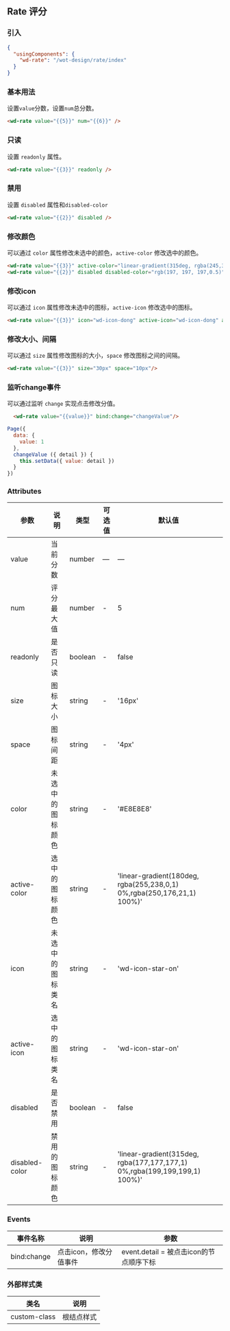 ## Rate 评分

### 引入

```json
{
  "usingComponents": {
    "wd-rate": "/wot-design/rate/index"
  }
}
```

### 基本用法

设置`value`分数，设置`num`总分数。

```html
<wd-rate value="{{5}}" num="{{6}}" />
```

### 只读

设置 `readonly` 属性。

```html
<wd-rate value="{{3}}" readonly />
```

### 禁用

设置 `disabled` 属性和`disabled-color`

```html
<wd-rate value="{{2}}" disabled />
```

### 修改颜色

可以通过 `color` 属性修改未选中的颜色，`active-color` 修改选中的颜色。

```html
<wd-rate value="{{3}}" active-color="linear-gradient(315deg, rgba(245,34,34,1) 0%,rgba(255,117,102,1) 100%)"/>
<wd-rate value="{{2}}" disabled disabled-color="rgb(197, 197, 197,0.5)"/>
```

### 修改icon

可以通过 `icon` 属性修改未选中的图标，`active-icon` 修改选中的图标。

```html
<wd-rate value="{{3}}" icon="wd-icon-dong" active-icon="wd-icon-dong" active-color="#4D80F0"/>
```

### 修改大小、间隔

可以通过 `size` 属性修改图标的大小，`space` 修改图标之间的间隔。

```html
<wd-rate value="{{3}}" size="30px" space="10px"/>
```

### 监听change事件

可以通过监听 `change` 实现点击修改分值。

```html
  <wd-rate value="{{value}}" bind:change="changeValue"/>
```
```javascript
Page({
  data: {
    value: 1
  },
  changeValue ({ detail }) {
    this.setData({ value: detail })
  }
})
```


### Attributes
| 参数      | 说明                                 | 类型      | 可选值       | 默认值   |
|---------- |------------------------------------ |---------- |------------- |-------- |
| value     |	当前分数                |	number    |	—           |	—       |
| num	    | 评分最大值                      |	number    |	-         |	5 |
| readonly      | 是否只读                  | boolean | - | false |
| size   | 图标大小                  | string | - | '16px' |
| space      | 图标间距        | string | - | '4px' |
| color       | 未选中的图标颜色  | string | - | '#E8E8E8' |
| active-color           | 选中的图标颜色        | string | - | 'linear-gradient(180deg, rgba(255,238,0,1) 0%,rgba(250,176,21,1) 100%)' |
| icon           | 未选中的图标类名                  | string | - | 'wd-icon-star-on' |
| active-icon    | 选中的图标类名                  | string | - | 'wd-icon-star-on' |
| disabled           | 是否禁用                  | boolean | - | false |
| disabled-color    | 禁用的图标颜色                  | string | - | 'linear-gradient(315deg, rgba(177,177,177,1) 0%,rgba(199,199,199,1) 100%)' |

### Events

| 事件名称      | 说明                                 | 参数     |
|------------- |------------------------------------ |--------- |
| bind:change       | 点击icon，修改分值事件              | event.detail = 被点击icon的节点顺序下标  |

### 外部样式类

| 类名     | 说明                |
|---------|---------------------|
| custom-class | 根结点样式 |
